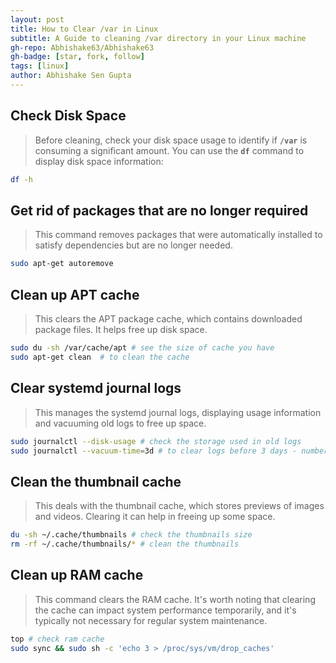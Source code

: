 ```yaml
---
layout: post
title: How to Clear /var in Linux
subtitle: A Guide to cleaning /var directory in your Linux machine
gh-repo: Abhishake63/Abhishake63
gh-badge: [star, fork, follow]
tags: [linux]
author: Abhishake Sen Gupta
---
```


## **Check Disk Space**

> Before cleaning, check your disk space usage to identify if **`/var`** is consuming a significant amount. You can use the **`df`** command to display disk space information:
>

```bash
df -h
```

## **Get rid of packages that are no longer required**

> This command removes packages that were automatically installed to satisfy dependencies but are no longer needed.
>

```bash
sudo apt-get autoremove
```

## **Clean up APT cache**

> This clears the APT package cache, which contains downloaded package files. It helps free up disk space.
>

```bash
sudo du -sh /var/cache/apt # see the size of cache you have
sudo apt-get clean  # to clean the cache
```

## **Clear systemd journal logs**

> This manages the systemd journal logs, displaying usage information and vacuuming old logs to free up space.
>

```bash
sudo journalctl --disk-usage # check the storage used in old logs
sudo journalctl --vacuum-time=3d # to clear logs before 3 days - number before d can be changed
```

## **Clean the thumbnail cache**

> This deals with the thumbnail cache, which stores previews of images and videos. Clearing it can help in freeing up some space.
>

```bash
du -sh ~/.cache/thumbnails # check the thumbnails size
rm -rf ~/.cache/thumbnails/* # clean the thumbnails
```

## **Clean up RAM cache**

> This command clears the RAM cache. It's worth noting that clearing the cache can impact system performance temporarily, and it's typically not necessary for regular system maintenance.
>

```bash
top # check ram cache
sudo sync && sudo sh -c 'echo 3 > /proc/sys/vm/drop_caches'
```